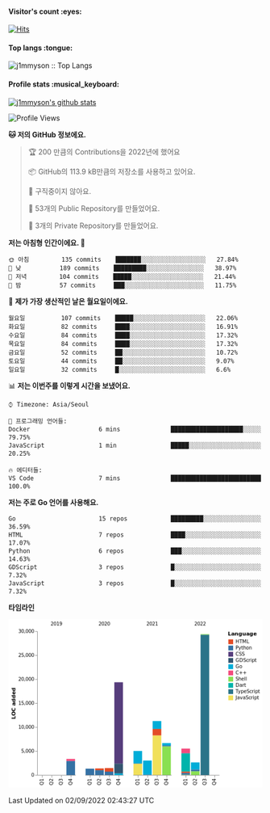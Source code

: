 <h4>Visitor's count :eyes:</h4>

[![Hits](https://hits.seeyoufarm.com/api/count/incr/badge.svg?url=https%3A%2F%2Fgithub.com%2Fj1mmyson&count_bg=%2379C83D&title_bg=%23555555&icon=&icon_color=%23E7E7E7&title=hits&edge_flat=false)](https://hits.seeyoufarm.com)

<h4>Top langs :tongue:</h4>

<p><img src="https://github-readme-stats.vercel.app/api/top-langs/?username=j1mmyson&hide=html&langs_count=8&theme=tokyonight&layout=compact" alt="j1mmyson :: Top Langs" /></p>

<h4>Profile stats :musical_keyboard:</h4>

[![j1mmyson's github stats](https://github-readme-stats.vercel.app/api?username=j1mmyson&show_icons=true&theme=merko&hide=["contribs","issues"])](https://github.com/j1mmyson)

<!--START_SECTION:waka-->
![Profile Views](http://img.shields.io/badge/Profile%20Views-0-blue)

**🐱 저의 GitHub 정보에요.** 

> 🏆 200 만큼의 Contributions을 2022년에 했어요
 > 
> 📦 GitHub의 113.9 kB만큼의 저장소를 사용하고 있어요. 
 > 
> 🚫 구직중이지 않아요.
 > 
> 📜 53개의 Public Repository를 만들었어요. 
 > 
> 🔑 3개의 Private Repository를 만들었어요.  
 > 
**저는 아침형 인간이에요. 🐤** 

```text
🌞 아침         135 commits    ███████░░░░░░░░░░░░░░░░░░   27.84% 
🌆 낮　         189 commits    █████████░░░░░░░░░░░░░░░░   38.97% 
🌃 저녁         104 commits    █████░░░░░░░░░░░░░░░░░░░░   21.44% 
🌙 밤　         57 commits     ███░░░░░░░░░░░░░░░░░░░░░░   11.75%

```
📅 **제가 가장 생산적인 날은 월요일이에요.** 

```text
월요일          107 commits    █████░░░░░░░░░░░░░░░░░░░░   22.06% 
화요일          82 commits     ████░░░░░░░░░░░░░░░░░░░░░   16.91% 
수요일          84 commits     ████░░░░░░░░░░░░░░░░░░░░░   17.32% 
목요일          84 commits     ████░░░░░░░░░░░░░░░░░░░░░   17.32% 
금요일          52 commits     ██░░░░░░░░░░░░░░░░░░░░░░░   10.72% 
토요일          44 commits     ██░░░░░░░░░░░░░░░░░░░░░░░   9.07% 
일요일          32 commits     █░░░░░░░░░░░░░░░░░░░░░░░░   6.6%

```


📊 **저는 이번주를 이렇게 시간을 보냈어요.** 

```text
⌚︎ Timezone: Asia/Seoul

💬 프로그래밍 언어들: 
Docker                   6 mins              ████████████████████░░░░░   79.75% 
JavaScript               1 min               █████░░░░░░░░░░░░░░░░░░░░   20.25%

🔥 에디터들: 
VS Code                  7 mins              █████████████████████████   100.0%

```

**저는 주로 Go 언어를 사용해요.** 

```text
Go                       15 repos            █████████░░░░░░░░░░░░░░░░   36.59% 
HTML                     7 repos             ████░░░░░░░░░░░░░░░░░░░░░   17.07% 
Python                   6 repos             ███░░░░░░░░░░░░░░░░░░░░░░   14.63% 
GDScript                 3 repos             █░░░░░░░░░░░░░░░░░░░░░░░░   7.32% 
JavaScript               3 repos             █░░░░░░░░░░░░░░░░░░░░░░░░   7.32%

```


**타임라인**

![Chart not found](https://raw.githubusercontent.com/j1mmyson/j1mmyson/main/charts/bar_graph.png) 


 Last Updated on 02/09/2022 02:43:27 UTC
<!--END_SECTION:waka-->
